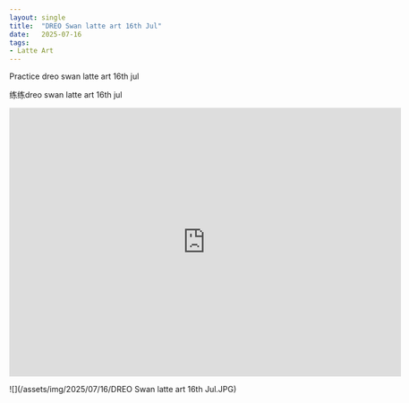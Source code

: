 ```yaml
---
layout: single
title:  "DREO Swan latte art 16th Jul"
date:   2025-07-16
tags:
- Latte Art
---
```


Practice dreo swan latte art 16th jul

练练dreo swan latte art 16th jul

<div class="embed-container">
  <iframe
      src="https://www.youtube.com/embed/l-xPho57bno"
      width="700"
      height="480"
      frameborder="0"
      allowfullscreen="true">
  </iframe>
</div>

![](/assets/img/2025/07/16/DREO Swan latte art 16th Jul.JPG)
